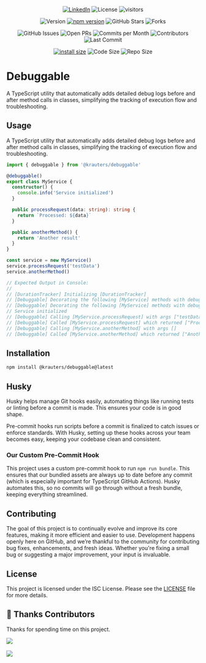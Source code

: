 <div align="center">

<a href="https://www.linkedin.com/in/coltenkrauter/" target="_blank"><img src="https://img.shields.io/badge/LinkedIn-%230077B5.svg?&style=flat-square&logo=linkedin&logoColor=white" alt="LinkedIn"></a>
![License](https://img.shields.io/github/license/krauters/debuggable)
![visitors](https://visitor-badge.laobi.icu/badge?page_id=krauters.debuggable)

![Version](https://img.shields.io/github/v/release/krauters/debuggable)
[![npm version](https://img.shields.io/npm/v/@krauters/debuggable.svg?style=flat-square)](https://www.npmjs.org/package/@krauters/debuggable)
![GitHub Stars](https://img.shields.io/github/stars/krauters/debuggable)
![Forks](https://img.shields.io/github/forks/krauters/debuggable)

![GitHub Issues](https://img.shields.io/github/issues/krauters/debuggable)
![Open PRs](https://img.shields.io/github/issues-pr/krauters/debuggable)
![Commits per Month](https://img.shields.io/github/commit-activity/m/krauters/debuggable)
![Contributors](https://img.shields.io/github/contributors/krauters/debuggable)
![Last Commit](https://img.shields.io/github/last-commit/krauters/debuggable)

[![install size](https://img.shields.io/badge/dynamic/json?url=https://packagephobia.com/v2/api.json?p=@krauters/debuggable&query=$.install.pretty&label=install%20size&style=flat-square)](https://packagephobia.now.sh/result?p=@krauters/debuggable)
![Code Size](https://img.shields.io/github/languages/code-size/krauters/debuggable)
![Repo Size](https://img.shields.io/github/repo-size/krauters/debuggable)

</div>

# Debuggable

A TypeScript utility that automatically adds detailed debug logs before and after method calls in classes, simplifying the tracking of execution flow and troubleshooting.

## Usage

A TypeScript utility that automatically adds detailed debug logs before and after method calls in classes, simplifying the tracking of execution flow and troubleshooting.
```ts
import { debuggable } from '@krauters/debuggable'

@debuggable()
export class MyService {
  constructor() {
    console.info('Service initialized')
  }

  public processRequest(data: string): string {
    return `Processed: ${data}`
  }

  public anotherMethod() {
    return 'Another result'
  }
}

const service = new MyService()
service.processRequest('testData')
service.anotherMethod()

// Expected Output in Console:
//
// [DurationTracker] Initializing [DurationTracker]
// [Debuggable] Decorating the following [MyService] methods with debuggable: [length, name, prototype]
// [Debuggable] Decorating the following [MyService] methods with debuggable: [constructor, processRequest, anotherMethod]
// Service initialized
// [Debuggable] Calling [MyService.processRequest] with args ["testData"]
// [Debuggable] Called [MyService.processRequest] which returned ["Processed: testData"] and took [0] ms
// [Debuggable] Calling [MyService.anotherMethod] with args []
// [Debuggable] Called [MyService.anotherMethod] which returned ["Another result"] and took [0] ms
```

## Installation

```zsh
npm install @krauters/debuggable@latest
```


## Husky

Husky helps manage Git hooks easily, automating things like running tests or linting before a commit is made. This ensures your code is in good shape.

Pre-commit hooks run scripts before a commit is finalized to catch issues or enforce standards. With Husky, setting up these hooks across your team becomes easy, keeping your codebase clean and consistent.

### Our Custom Pre-Commit Hook

This project uses a custom pre-commit hook to run `npm run bundle`. This ensures that our bundled assets are always up to date before any commit (which is especially important for TypeScript GitHub Actions). Husky automates this, so no commits will go through without a fresh bundle, keeping everything streamlined.

## Contributing

The goal of this project is to continually evolve and improve its core features, making it more efficient and easier to use. Development happens openly here on GitHub, and we’re thankful to the community for contributing bug fixes, enhancements, and fresh ideas. Whether you're fixing a small bug or suggesting a major improvement, your input is invaluable.

## License

This project is licensed under the ISC License. Please see the [LICENSE](./LICENSE) file for more details.

## 🥂 Thanks Contributors

Thanks for spending time on this project.

<a href="https://github.com/krauters/debuggable/graphs/contributors">
  <img src="https://contrib.rocks/image?repo=krauters/debuggable" />
</a>

<br />
<br />
<a href="https://www.buymeacoffee.com/coltenkrauter"><img src="https://img.buymeacoffee.com/button-api/?text=Buy me a coffee&emoji=&slug=coltenkrauter&button_colour=FFDD00&font_colour=000000&font_family=Cookie&outline_colour=000000&coffee_colour=ffffff" /></a>
